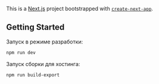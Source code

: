 This is a [Next.js](https://nextjs.org/) project bootstrapped with [`create-next-app`](https://github.com/vercel/next.js/tree/canary/packages/create-next-app).

## Getting Started

Запуск в режиме разработки:

```bash
npm run dev
```

Запуск сборки для хостинга:

```bash
npm run build-export
```
